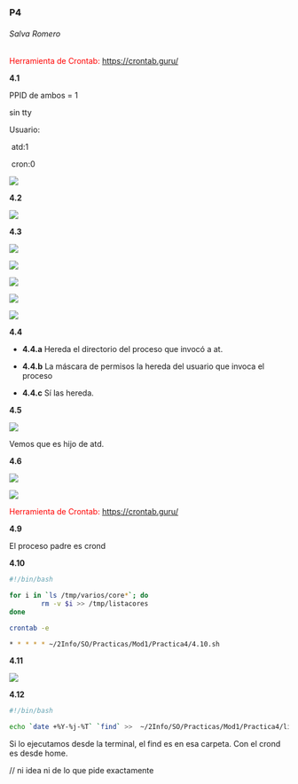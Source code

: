 ### P4

###### Salva Romero

<span style="color:red">Herramienta de Crontab:  https://crontab.guru/</span>

**4.1**

PPID de ambos = 1

sin tty

Usuario:

​	atd:1

​	cron:0

![](/home/salva/2Info/SO/Practicas/Mod1/Practica4/4-1.png)

**4.2**

![](/home/salva/2Info/SO/Practicas/Mod1/Practica4/4-2.png)

**4.3**

![](/home/salva/2Info/SO/Practicas/Mod1/Practica4/4-3a.png)

![](/home/salva/2Info/SO/Practicas/Mod1/Practica4/4-3b.png)

![](/home/salva/2Info/SO/Practicas/Mod1/Practica4/4-3c.png)

![](/home/salva/2Info/SO/Practicas/Mod1/Practica4/4-3d.png)

![](/home/salva/2Info/SO/Practicas/Mod1/Practica4/4-3e.png)

**4.4**

* 	**4.4.a**  Hereda el directorio del proceso que invocó a at.

*	**4.4.b** La máscara de permisos la hereda del usuario que invoca el proceso

* 	**4.4.c** Sí las hereda. 

**4.5**

![](/home/salva/2Info/SO/Practicas/Mod1/Practica4/4-5.png)

Vemos que es hijo de atd.

**4.6**

![](/home/salva/2Info/SO/Practicas/Mod1/Practica4/4-6-profe.png)

![](/home/salva/2Info/SO/Practicas/Mod1/Practica4/4-6.png)

<span style="color:red">Herramienta de Crontab:  https://crontab.guru/</span>

**4.9**

El proceso padre es crond

**4.10**

```bash
#!/bin/bash

for i in `ls /tmp/varios/core*`; do
        rm -v $i >> /tmp/listacores
done
```

```bash
crontab -e
```

```bash
* * * * * ~/2Info/SO/Practicas/Mod1/Practica4/4.10.sh
```



**4.11**

![](/home/salva/2Info/SO/Practicas/Mod1/Practica4/4-11.png)

**4.12**

```bash
#!/bin/bash

echo `date +%Y-%j-%T` `find` >>  ~/2Info/SO/Practicas/Mod1/Practica4/listabusqueda
```

Si lo ejecutamos desde la terminal, el find es en esa carpeta. Con el crond es desde home.

// ni idea ni de lo que pide exactamente



